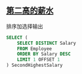 ## [第二高的薪水](https://leetcode-cn.com/problems/second-highest-salary/)

排序加选择输出





```sql
SELECT (
    SELECT DISTINCT Salary 
    FROM Employee
    ORDER BY Salary DESC
    LIMIT 1 OFFSET 1
) SecondHighestSalary
```

